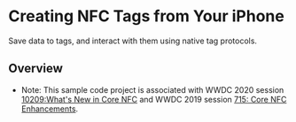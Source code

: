 # Creating NFC Tags from Your iPhone

Save data to tags, and interact with them using native tag protocols.


## Overview

- Note: This sample code project is associated with WWDC 2020 session [10209:What's New in Core NFC](https://developer.apple.com/wwdc20/10209) and WWDC 2019 session [715: Core NFC Enhancements](https://developer.apple.com/videos/play/wwdc19/715).

